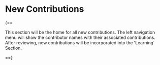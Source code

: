# New Contributions

{==

This section will be the home for all new contributions. The left navigation menu will show the contributor names with their associated contributions. After reviewing, new contributions will be incorporated into the 'Learning' Section.

==}

